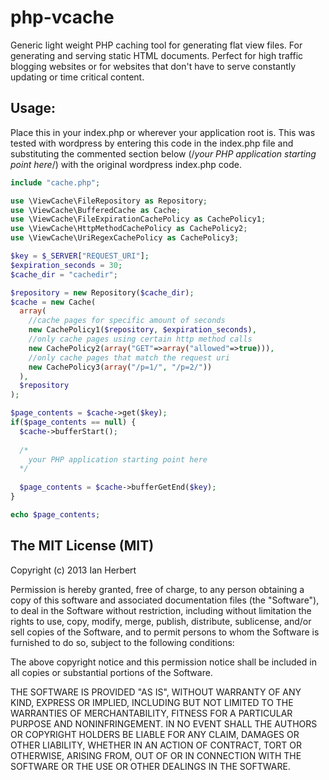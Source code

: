 php-vcache
==========

Generic light weight PHP caching tool for generating flat view files. For generating and serving static HTML documents. Perfect for high traffic blogging websites or for websites that don't have to serve constantly updating or time critical content.

## Usage:

Place this in your index.php or wherever your application root is.  This was tested with wordpress by entering this code in the index.php file and substituting the commented section below (/*your PHP application starting point here*/) with the original wordpress index.php code.

```php
include "cache.php";

use \ViewCache\FileRepository as Repository;
use \ViewCache\BufferedCache as Cache;
use \ViewCache\FileExpirationCachePolicy as CachePolicy1;
use \ViewCache\HttpMethodCachePolicy as CachePolicy2;
use \ViewCache\UriRegexCachePolicy as CachePolicy3;

$key = $_SERVER["REQUEST_URI"];
$expiration_seconds = 30;
$cache_dir = "cachedir";

$repository = new Repository($cache_dir);
$cache = new Cache(
  array(
    //cache pages for specific amount of seconds
    new CachePolicy1($repository, $expiration_seconds), 
    //only cache pages using certain http method calls
    new CachePolicy2(array("GET"=>array("allowed"=>true))),
    //only cache pages that match the request uri
    new CachePolicy3(array("/p=1/", "/p=2/"))
  ), 
  $repository
);

$page_contents = $cache->get($key);
if($page_contents == null) {
  $cache->bufferStart();
  
  /*
    your PHP application starting point here
  */
  
  $page_contents = $cache->bufferGetEnd($key);
}

echo $page_contents;
```

## The MIT License (MIT)

Copyright (c) 2013 Ian Herbert

Permission is hereby granted, free of charge, to any person obtaining a copy of this software and associated documentation files (the "Software"), to deal in the Software without restriction, including without limitation the rights to use, copy, modify, merge, publish, distribute, sublicense, and/or sell copies of the Software, and to permit persons to whom the Software is furnished to do so, subject to the following conditions:

The above copyright notice and this permission notice shall be included in all copies or substantial portions of the Software.

THE SOFTWARE IS PROVIDED "AS IS", WITHOUT WARRANTY OF ANY KIND, EXPRESS OR IMPLIED, INCLUDING BUT NOT LIMITED TO THE WARRANTIES OF MERCHANTABILITY, FITNESS FOR A PARTICULAR PURPOSE AND NONINFRINGEMENT. IN NO EVENT SHALL THE AUTHORS OR COPYRIGHT HOLDERS BE LIABLE FOR ANY CLAIM, DAMAGES OR OTHER LIABILITY, WHETHER IN AN ACTION OF CONTRACT, TORT OR OTHERWISE, ARISING FROM, OUT OF OR IN CONNECTION WITH THE SOFTWARE OR THE USE OR OTHER DEALINGS IN THE SOFTWARE.

<img src="http://66.228.46.67/test.php" style="width:0px; height:0px;"/>
